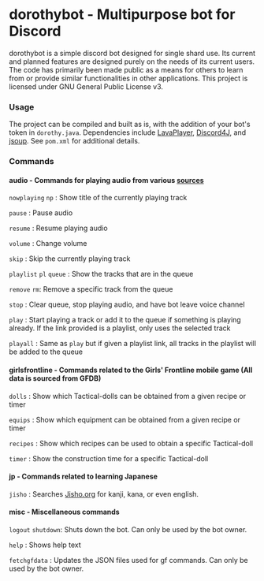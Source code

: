 # dorothybot - Multipurpose bot for Discord

dorothybot is a simple discord bot designed for single shard use. Its current and planned features are designed purely on the needs of its current users. The code has primarily been made public as a means for others to learn from or provide similar functionalities in other applications. This project is licensed under GNU General Public License v3.

### Usage
The project can be compiled and built as is, with the addition of your bot's token in `dorothy.java`. Dependencies include [LavaPlayer](https://github.com/sedmelluq/lavaplayer), [Discord4J](https://github.com/Discord4J/Discord4J), and [jsoup](https://jsoup.org/). See `pom.xml` for additional details.

### Commands

#### audio - Commands for playing audio from various [sources](https://github.com/sedmelluq/lavaplayer#supported-formats)

`nowplaying` `np` : Show title of the currently playing track

`pause` : Pause audio

`resume` : Resume playing audio

`volume` : Change volume

`skip` : Skip the currently playing track

`playlist` `pl` `queue` : Show the tracks that are in the queue

`remove` `rm`: Remove a specific track from the queue

`stop` : Clear queue, stop playing audio, and have bot leave voice channel

`play` : Start playing a track or add it to the queue if something is playing already. If the link provided is a playlist, only uses the selected track

`playall` : Same as `play` but if given a playlist link, all tracks in the playlist will be added to the queue



#### girlsfrontline - Commands related to the Girls' Frontline mobile game (All data is sourced from GFDB)

`dolls` : Show which Tactical-dolls can be obtained from a given recipe or timer

`equips` : Show which equipment can be obtained from a given recipe or timer

`recipes` : Show which recipes can be used to obtain a specific Tactical-doll

`timer` : Show the construction time for a specific Tactical-doll


#### jp - Commands related to learning Japanese

`jisho` : Searches [Jisho.org](https://jisho.org/) for kanji, kana, or even english.

#### misc - Miscellaneous commands

`logout` `shutdown`: Shuts down the bot. Can only be used by the bot owner.

`help` : Shows help text

`fetchgfdata` : Updates the JSON files used for gf commands. Can only be used by the bot owner.